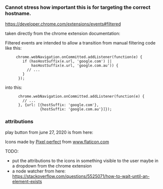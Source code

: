 ### Cannot stress how important this is for targeting the correct hostname.

https://developer.chrome.com/extensions/events#filtered

taken directly from the chrome extension documentation:

Filtered events are intended to allow a transition from manual filtering code like this:

```
     chrome.webNavigation.onCommitted.addListener(function(e) {
        if (hasHostSuffix(e.url, 'google.com') ||
            hasHostSuffix(e.url, 'google.com.au')) {
          // ...
        }
      });
```

into this:

```
      chrome.webNavigation.onCommitted.addListener(function(e) {
        // ...
      }, {url: [{hostSuffix: 'google.com'},
                {hostSuffix: 'google.com.au'}]});
```

### attributions

play button from june 27, 2020 is from here:

<div>Icons made by <a href="https://www.flaticon.com/authors/pixel-perfect" title="Pixel perfect">Pixel perfect</a> from <a href="https://www.flaticon.com/" title="Flaticon">www.flaticon.com</a></div>

TODO:

- put the attributions to the icons in something visible to the user maybe in a dropdown from the chrome extension
- a node watcher from here:
  https://stackoverflow.com/questions/5525071/how-to-wait-until-an-element-exists
